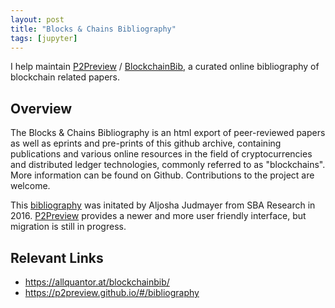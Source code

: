 ```yaml
---
layout: post
title: "Blocks & Chains Bibliography"
tags: [jupyter]
---
```


I help maintain <a href="https://p2preview.github.io/#/bibliography" target="__blank">P2Preview</a> / <a href="https://allquantor.at/blockchainbib/" target="__blank">BlockchainBib</a>, a curated online bibliography of blockchain related papers. 


## Overview
The Blocks & Chains Bibliography is an html export of peer-reviewed papers as well as eprints and pre-prints of this github archive, containing publications and various online resources in the field of cryptocurrencies and distributed ledger technologies, commonly referred to as "blockchains".
More information can be found on Github. Contributions to the project are welcome. 


This <a href="https://allquantor.at/blockchainbib/" target="__blank">bibliography</a> was initated by Aljosha Judmayer from SBA Research in 2016. <a href="https://p2preview.github.io/#/bibliography" target="__blank">P2Preview</a>  provides a newer and more user friendly interface, but migration is still in progress.

## Relevant Links
+ https://allquantor.at/blockchainbib/
+ https://p2preview.github.io/#/bibliography

